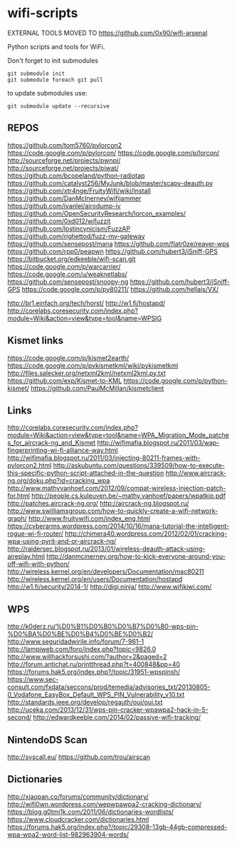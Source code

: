 wifi-scripts
============

EXTERNAL TOOLS MOVED TO https://github.com/0x90/wifi-arsenal

Python scripts and tools for WiFi.

Don't forget to init submodules
```
git submodule init
git submodule foreach git pull
```

to update submodules use:
```
git submodule update --recursive
```

## REPOS
https://github.com/tom5760/pylorcon2
https://code.google.com/p/pylorcon/
https://code.google.com/p/lorcon/
http://sourceforge.net/projects/pwnpi/
http://sourceforge.net/projects/piwat/
https://github.com/bcopeland/python-radiotap
https://github.com/catalyst256/MyJunk/blob/master/scapy-deauth.py
https://github.com/xtr4nge/FruityWifi/wiki/Install
https://github.com/DanMcInerney/wifijammer
https://github.com/ivanlei/airodump-iv
https://github.com/OpenSecurityResearch/lorcon_examples/
https://github.com/0xd012/wifuzzit
https://github.com/lostincynicism/FuzzAP
https://github.com/righettod/fuzz-my-gateway
https://github.com/sensepost/mana
https://github.com/flatr0ze/reaver-wps
https://github.com/rpp0/peapwn
https://github.com/hubert3/iSniff-GPS
https://bitbucket.org/edkeeble/wifi-scan.git
https://code.google.com/p/warcarrier/
https://code.google.com/u/weaknetlabs/
https://github.com/sensepost/snoopy-ng
https://github.com/hubert3/iSniff-GPS
https://code.google.com/p/py80211/
https://github.com/hellais/VX/


http://br1.einfach.org/tech/horst/
http://w1.fi/hostapd/
http://corelabs.coresecurity.com/index.php?module=Wiki&action=view&type=tool&name=WPSIG

## Kismet links

https://code.google.com/p/kismet2earth/
https://code.google.com/p/pykismetkml/wiki/pykismetkml
http://files.salecker.org/netxml2kml/netxml2kml.py.txt
https://github.com/exp/Kismet-to-KML
https://code.google.com/p/python-kismet/
https://github.com/PaulMcMillan/kismetclient


## Links

http://corelabs.coresecurity.com/index.php?module=Wiki&action=view&type=tool&name=WPA_Migration_Mode_patches_for_aircrack-ng_and_Kismet
http://wifimafia.blogspot.ru/2011/03/wap-fingerprinting-wi-fi-alliance-way.html
http://wifimafia.blogspot.ru/2011/03/injecting-80211-frames-with-pylorcon2.html
http://askubuntu.com/questions/339509/how-to-execute-this-specific-python-script-attached-in-the-question
http://www.aircrack-ng.org/doku.php?id=cracking_wpa
http://www.mathyvanhoef.com/2012/09/compat-wireless-injection-patch-for.html
http://people.cs.kuleuven.be/~mathy.vanhoef/papers/wpatkip.pdf
http://patches.aircrack-ng.org/
http://aircrack-ng.blogspot.ru/
http://www.swilliamsgroup.com/how-to-quickly-create-a-wifi-network-graph/
http://www.fruitywifi.com/index_eng.html
https://cyberarms.wordpress.com/2014/10/16/mana-tutorial-the-intelligent-rogue-wi-fi-router/
http://chimera40.wordpress.com/2012/02/01/cracking-wpa-using-pyrit-and-or-aircrack-ng/
http://raidersec.blogspot.ru/2013/01/wireless-deauth-attack-using-aireplay.html
http://danmcinerney.org/how-to-kick-everyone-around-you-off-wifi-with-python/
http://wireless.kernel.org/en/developers/Documentation/mac80211
http://wireless.kernel.org/en/users/Documentation/hostapd
http://w1.fi/security/2014-1/
http://digi.ninja/
http://www.wifikiwi.com/


## WPS
http://k0derz.ru/%D0%B1%D0%B0%D0%B7%D0%B0-wps-pin-%D0%BA%D0%BE%D0%B4%D0%BE%D0%B2/
http://www.seguridadwirile.info/forum/7-961-1
http://lampiweb.com/foro/index.php?topic=9826.0
http://www.willhackforsushi.com/?author=2&paged=2
http://forum.antichat.ru/printthread.php?t=400848&pp=40
https://forums.hak5.org/index.php?/topic/31951-wpspinsh/
https://www.sec-consult.com/fxdata/seccons/prod/temedia/advisories_txt/20130805-0_Vodafone_EasyBox_Default_WPS_PIN_Vulnerability_v10.txt
http://standards.ieee.org/develop/regauth/oui/oui.txt
http://uceka.com/2013/12/31/wps-pin-cracker-wpawpa2-hack-in-5-second/
http://edwardkeeble.com/2014/02/passive-wifi-tracking/


## NintendoDS Scan
http://syscall.eu/
https://github.com/trou/airscan

## Dictionaries
http://xiaopan.co/forums/community/dictionary/
http://wifi0wn.wordpress.com/wepwpawpa2-cracking-dictionary/
https://blog.g0tmi1k.com/2011/06/dictionaries-wordlists/
https://www.cloudcracker.com/dictionaries.html
https://forums.hak5.org/index.php?/topic/29308-13gb-44gb-compressed-wpa-wpa2-word-list-982963904-words/
